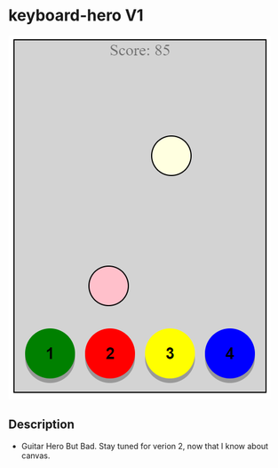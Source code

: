 # keyboard-hero V1

![screenshot of game](./assets/keyboard_hero_screenshot.png)

## Description
- Guitar Hero But Bad. Stay tuned for verion 2, now that I know about canvas. 